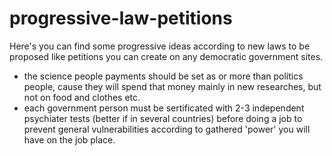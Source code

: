# progressive-law-petitions
Here's you can find some progressive ideas according to new laws to be proposed like petitions you can create on any democratic government sites.

- the science people payments should be set as or more than politics people, cause they will spend that money mainly in new researches, but not on food and clothes etc.
- each government person must be sertificated with 2-3 independent psychiater tests (better if in several countries) before doing a job to prevent general vulnerabilities according to gathered 'power' you will have on the job place.
